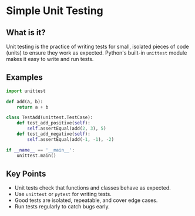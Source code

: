 # Simple Unit Testing

## What is it?

Unit testing is the practice of writing tests for small, isolated pieces of code (units) to ensure they work as expected. Python's built-in `unittest` module makes it easy to write and run tests.

## Examples

```python
import unittest

def add(a, b):
    return a + b

class TestAdd(unittest.TestCase):
    def test_add_positive(self):
        self.assertEqual(add(2, 3), 5)
    def test_add_negative(self):
        self.assertEqual(add(-1, -1), -2)

if __name__ == '__main__':
    unittest.main()
```

## Key Points

- Unit tests check that functions and classes behave as expected.
- Use `unittest` or `pytest` for writing tests.
- Good tests are isolated, repeatable, and cover edge cases.
- Run tests regularly to catch bugs early.
